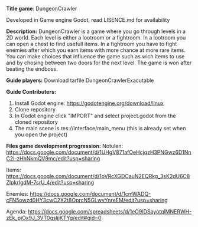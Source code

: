 **Title game**: DungeonCrawler

Developed in Game engine Godot, read LISENCE.md for availability

**Description:**
DungeonCrawler is a game where you go through levels in a 2D world.
Each level is either a lootroom or a fightroom. In a lootroom you can open
a chest to find usefull items. In a fightroom you have to fight enemies after which
you earn items with more chance at more rare items. You can make choices that influence the
game such as wich items to use and by chosing between two doors for the next level.
The game is won after beating the endboss.

**Guide players:**
Download tarfile DungeonCrawlerExacutable

**Guide Contributers:**
1. Install Godot engine: https://godotengine.org/download/linux
2. Clone repository
3. In Godot engine click "IMPORT" and select project.godot from the cloned repository
4. The main scene is res://interface/main_menu (this is already set when you open the project)

**Files game development progression:**
Notulen:
https://docs.google.com/document/d/1UHgV871afOeHcjqzH3PNGwz6D1NnC2l-zHhNkmQV9mc/edit?usp=sharing

Items:
https://docs.google.com/document/d/1oVRcXGDCauN2EQRkg_3sK2dU6C8ZlpkrIgdM-7srU_4/edit?usp=sharing

Enemies:
https://docs.google.com/document/d/1cmWADQ-cFN5owzd0HY3cwC2X2t8OprcN5GLwvYnreEM/edit?usp=sharing

Agenda:
https://docs.google.com/spreadsheets/d/1eO9IDSayotqlMNERWH-zEk_pjOx9J_3VT0gsljjKTYg/edit#gid=0
